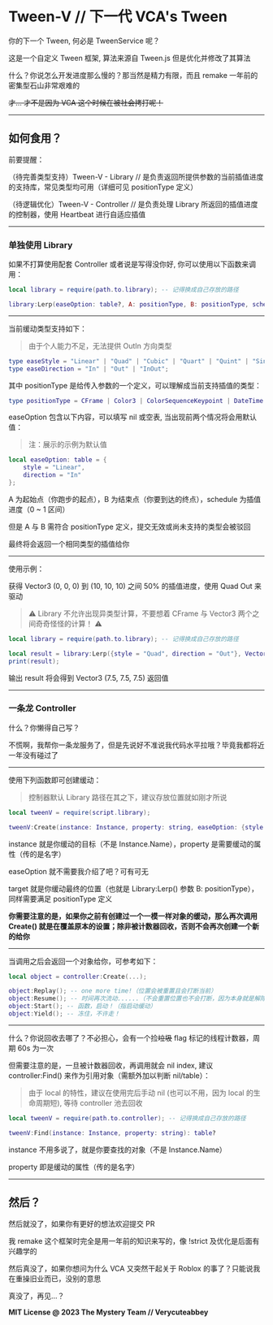 # Tween-V // 下一代 VCA's Tween

你的下一个 Tween, 何必是 TweenService 呢？

这是一个自定义 Tween 框架, 算法来源自 Tween.js 但是优化并修改了其算法

什么？你说怎么开发进度那么慢的？那当然是精力有限，而且 remake 一年前的密集型石山非常艰难的

~~才... 才不是因为 VCA 这个时候在被社会拷打呢！~~

---

## 如何食用？

前要提醒：

（待完善类型支持）Tween-V - Library // 是负责返回所提供参数的当前插值进度的支持库，常见类型均可用（详细可见 positionType 定义）

（待逻辑优化）Tween-V - Controller // 是负责处理 Library 所返回的插值进度的控制器，使用 Heartbeat 进行自适应插值

---

### 单独使用 Library

如果不打算使用配套 Controller 或者说是写得没你好, 你可以使用以下函数来调用：

```lua
local library = require(path.to.library); -- 记得换成自己存放的路径

library:Lerp(easeOption: table?, A: positionType, B: positionType, schedule: number): positionType
```

---

当前缓动类型支持如下：

> 由于个人能力不足，无法提供 OutIn 方向类型

```lua
type easeStyle = "Linear" | "Quad" | "Cubic" | "Quart" | "Quint" | "Sine" | "Expo" | "Circ" | "Elastic" | "Back" | "Bounce";
type easeDirection = "In" | "Out" | "InOut";
```

其中 positionType 是给传入参数的一个定义，可以理解成当前支持插值的类型：

```lua
type positionType = CFrame | Color3 | ColorSequenceKeypoint | DateTime | number | NumberRange | NumberSequenceKeypoint | Ray | Rect | Region3 | UDim2 | Vector2 | Vector3;
```

easeOption 包含以下内容，可以填写 nil 或空表, 当出现前两个情况将会用默认值：

> 注：展示的示例为默认值

```lua
local easeOption: table = {
    style = "Linear",
    direction = "In"
};
```

A 为起始点（你跑步的起点），B 为结束点（你要到达的终点），schedule 为插值进度（0 ~ 1 区间）

但是 A 与 B 需符合 positionType 定义，提交无效或尚未支持的类型会被驳回

最终将会返回一个相同类型的插值给你

---

使用示例：

获得 Vector3 (0, 0, 0) 到 (10, 10, 10) 之间 50% 的插值进度，使用 Quad Out 来驱动

> ⚠ Library 不允许出现异类型计算，不要想着 CFrame 与 Vector3 两个之间奇奇怪怪的计算！ ⚠

```lua
local library = require(path.to.library); -- 记得换成自己存放的路径

local result = library:Lerp({style = "Quad", direction = "Out"}, Vector3.new(0, 0, 0), Vector3.new(10, 10, 10), 0.5);
print(result);
```

输出 result 将会得到 Vector3 (7.5, 7.5, 7.5) 返回值

---

### 一条龙 Controller

什么？你懒得自己写？

不慌啊，我帮你一条龙服务了，但是先说好不准说我代码水平拉哦？毕竟我都将近一年没有碰过了

---

使用下列函数即可创建缓动：

> 控制器默认 Library 路径在其之下，建议存放位置就如刚才所说

```lua
local tweenV = require(script.library);

tweenV:Create(instance: Instance, property: string, easeOption: {style: easeStyle?, direction: easeDirection?, duration: number?}?, target: positionType): table
```

instance 就是你缓动的目标（不是 Instance.Name），property 是需要缓动的属性（传的是名字）

easeOption 就不需要我介绍了吧？可有可无

target 就是你缓动最终的位置（也就是 Library:Lerp() 参数 B: positionType），同样需要满足 positionType 定义

**你需要注意的是，如果你之前有创建过一个一模一样对象的缓动，那么再次调用 Create() 就是在覆盖原本的设置；除非被计数器回收，否则不会再次创建一个新的给你**

---

当调用之后会返回一个对象给你，可参考如下： 

```lua
local object = controller:Create(...);

object:Replay(); -- one more time!（位置会被重置且会打断当前）
object:Resume(); -- 时间再次流动......（不会重置位置也不会打断，因为本身就是解除冻结）
object:Start(); -- 函数，启动！（指启动缓动）
object:Yield(); -- 冻住，不许走！
```

---

什么？你说回收去哪了？不必担心，会有一个捡~~垃圾~~ flag 标记的线程计数器，周期 60s 为一次

但需要注意的是，一旦被计数器回收，再调用就会 nil index, 建议 controller:Find() 来作为引用对象（需额外加以判断 nil/table）：

> 由于 local 的特性，建议在使用完后手动 nil (也可以不用，因为 local 的生命周期短), 等待 controller 池去回收

```lua
local tweenV = require(path.to.controller); -- 记得换成自己存放的路径

tweenV:Find(instance: Instance, property: string): table?
```

instance 不用多说了，就是你要查找的对象（不是 Instance.Name）

property 即是缓动的属性（传的是名字）

---

## 然后？

然后就没了，如果你有更好的想法欢迎提交 PR

我 remake 这个框架时完全是用一年前的知识来写的，像 !strict 及优化是后面有兴趣学的

然后真没了，如果你想问为什么 VCA 又突然干起关于 Roblox 的事了？只能说我在重操旧业而已，没别的意思

真没了，再见...？

**MIT License @ 2023 The Mystery Team // Verycuteabbey**
